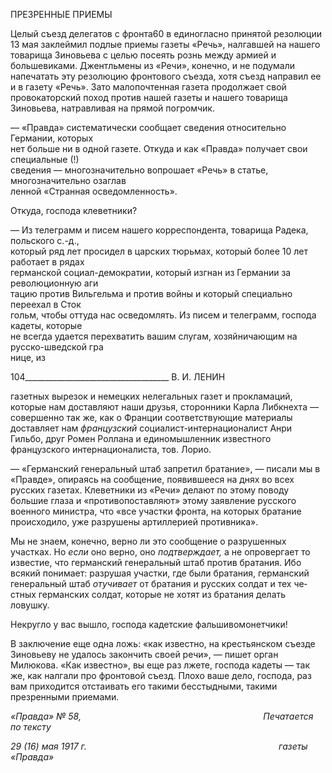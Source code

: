 ПРЕЗРЕННЫЕ ПРИЕМЫ

Целый съезд делегатов с фронта60 в единогласно принятой резолюции 13 мая за­клеймил подлые приемы газеты «Речь», налгавшей на нашего товарища Зиновьева с целью посеять рознь между армией и большевиками. Джентльмены из «Речи», конечно, и не подумали напечатать эту резолюцию фронтового съезда, хотя съезд направил ее и в газету «Речь». Зато малопочтенная газета продолжает свой провокаторский поход против нашей газеты и нашего товарища Зиновьева, натравливая на прямой погромчик.

— «Правда» систематически сообщает сведения относительно Германии, которых  
нет больше ни в одной газете. Откуда и как «Правда» получает свои специальные (!)  
сведения — многозначительно вопрошает «Речь» в статье, многозначительно озаглав­  
ленной «Странная осведомленность».

Откуда, господа клеветники?

— Из телеграмм и писем нашего корреспондента, товарища Радека, польского с.-д.,  
который ряд лет просидел в царских тюрьмах, который более 10 лет работает в рядах  
германской социал-демократии, который изгнан из Германии за революционную аги­  
тацию против Вильгельма и против войны и который специально переехал в Сток­  
гольм, чтобы оттуда нас осведомлять. Из писем и телеграмм, господа кадеты, которые  
не всегда удается перехватить вашим слугам, хозяйничающим на русско-шведской гра­  
нице, из

  

104____________________________________ В. И. ЛЕНИН

газетных вырезок и немецких нелегальных газет и прокламаций, которые нам достав­ляют наши друзья, сторонники Карла Либкнехта — совершенно так же, как о Франции соответствующие материалы доставляет нам _французский_ социалист-интернационалист Анри Гильбо, друг Ромен Роллана и единомышленник известного французского интер­националиста, тов. Лорио.

— «Германский генеральный штаб запретил братание», — писали мы в «Правде», опираясь на сообщение, появившееся на днях во всех русских газетах. Клеветники из «Речи» делают по этому поводу большие глаза и «противопоставляют» этому заявление русского военного министра, что «все участки фронта, на которых братание происхо­дило, уже разрушены артиллерией противника».

Мы не знаем, конечно, верно ли это сообщение о разрушенных участках. Но _если_ оно верно, оно _подтверждает,_ а не опровергает то известие, что германский генераль­ный штаб против братания. Ибо всякий понимает: разрушая участки, где были брата­ния, германский генеральный штаб _отучивает_ от братания и русских солдат и тех че­стных германских солдат, которые не хотят из братания делать ловушку.

Некругло у вас вышло, господа кадетские фальшивомонетчики!

В заключение еще одна ложь: «как известно, на крестьянском съезде Зиновьеву не удалось закончить своей речи», — пишет орган Милюкова. «Как известно», вы еще раз лжете, господа кадеты — так же, как налгали про фронтовой съезд. Плохо ваше дело, господа, раз вам приходится отстаивать его такими бесстыдными, такими презренными приемами.

_«Правда» № 58,                                                                          Печатается по тексту_

_29 (16) мая 1917 г.                                                                              газеты «Правда»_